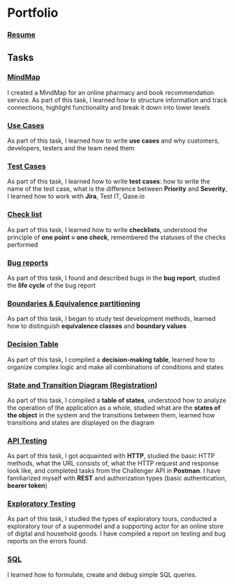 # Portfolio
### [Resume](OTUS%20Course/Resources/Resume-Rechkina.pdf)
## Tasks
### [MindMap](OTUS%20Course//MindMap) 
I created a MindMap for an online pharmacy and book recommendation service. As part of this task, I learned how to structure information and track connections, highlight functionality and break it down into lower levels
### [Use Cases](OTUS%20Course/Use%20Cases) 
As part of this task, I learned how to write **use cases** and why customers, developers, testers and the team need them
### [Test Cases](OTUS%20Course//Test%20cases)
As part of this task, I learned how to write **test cases**: how to write the name of the test case, what is the difference between **Priority** and **Severity**, I learned how to work with **Jira**, Test IT, Qase.io
### [Check list](OTUS%20Course/3.2.%20Check%20list.md)
As part of this task, I learned how to write **checklists**, understood the principle of **one point = one check**, remembered the statuses of the checks performed
### [Bug reports](OTUS%20Course/Bug%20reports) 
As part of this task, I found and described bugs in the **bug report**, studied the **life cycle** of the bug report
### [Boundaries & Equivalence partitioning](OTUS%20Course/5.%20Boundaries%20&%20Equivalence%20partitioning.md) 
As part of this task, I began to study test development methods, learned how to distinguish **equivalence classes** and **boundary values**
### [Decision Table](OTUS%20Course/6.%20Decision%20Table.md) 
As part of this task, I compiled a **decision-making table**, learned how to organize complex logic and make all combinations of conditions and states
### [State and Transition Diagram (Registration)](OTUS%20Course/7.%20State%20and%20Transition%20Diagram%20(Registration).md) 
As part of this task, I compiled a **table of states**, understood how to analyze the operation of the application as a whole, studied what are the **states of the object** in the system and the transitions between them, learned how transitions and states are displayed on the diagram
### [API Testing](OTUS%20Course/API) 
As part of this task, I got acquainted with **HTTP**, studied the basic HTTP methods, what the URL consists of, what the HTTP request and response look like, and completed tasks from the Challenger API in **Postman**. I have familiarized myself with **REST** and authorization types (basic authentication, **bearer token**)
### [Exploratory Testing](OTUS%20Course/Exploratory%20Testing)
As part of this task, I studied the types of exploratory tours, conducted a exploratory tour of a supermodel and a supporting actor for an online store of digital and household goods. I have compiled a report on testing and bug reports on the errors found.
### [SQL](OTUS%20Course/SQL)
I learned how to formulate, create and debug simple SQL queries.
